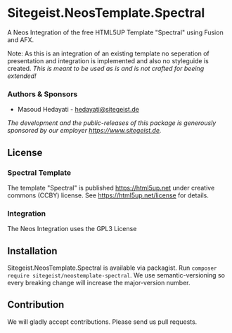 # Sitegeist.NeosTemplate.Spectral

A Neos Integration of the free HTML5UP Template "Spectral" using Fusion and AFX.

Note: As this is an integration of an existing template no seperation of presentation and integration is implemented 
and also no styleguide is created. *This is meant to be used as is and is not crafted for beeing extended!*

### Authors & Sponsors

* Masoud Hedayati - hedayati@sitegeist.de

*The development and the public-releases of this package is generously sponsored by our employer https://www.sitegeist.de.*

## License

### Spectral Template

The template "Spectral" is published https://html5up.net under creative commons (CCBY) license.
See https://html5up.net/license for details. 

### Integration

The Neos Integration uses the GPL3 License

## Installation

Sitegeist.NeosTemplate.Spectral is available via packagist. Run `composer require sitegeist/neostemplate-spectral`.
We use semantic-versioning so every breaking change will increase the major-version number.

## Contribution

We will gladly accept contributions. Please send us pull requests.
